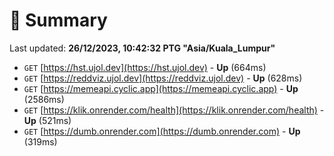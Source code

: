 # 📖 Summary
Last updated: **26/12/2023, 10:42:32 PTG "Asia/Kuala_Lumpur"**

- `GET` [https://hst.ujol.dev](https://hst.ujol.dev) - **Up** (664ms)
- `GET` [https://reddviz.ujol.dev](https://reddviz.ujol.dev) - **Up** (628ms)
- `GET` [https://memeapi.cyclic.app](https://memeapi.cyclic.app) - **Up** (2586ms)
- `GET` [https://klik.onrender.com/health](https://klik.onrender.com/health) - **Up** (521ms)
- `GET` [https://dumb.onrender.com](https://dumb.onrender.com) - **Up** (319ms)
